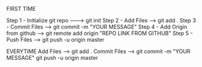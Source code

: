 FIRST TIME 

Step 1 - Initialize git repo ---> git init
Step 2 - Add Files --> git add .
Step 3 - Commit Files --> git commit -m "YOUR MESSAGE"
Step 4 - Add Origin from github --> git remote add origin "REPO LINK FROM GITHUB"
Step 5 - Push Files --> git push -u origin master 

EVERYTIME
Add Files --> git add .
Commit Files --> git commit -m "YOUR MESSAGE"
git push -u origin master 
